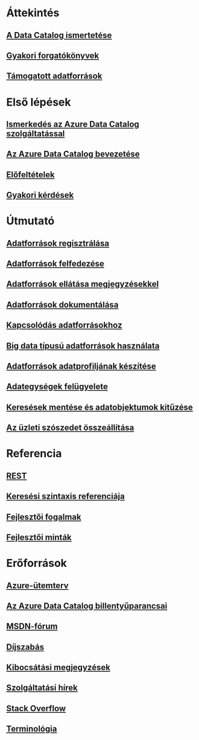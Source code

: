 # Áttekintés
## [A Data Catalog ismertetése](data-catalog-what-is-data-catalog.md)
## [Gyakori forgatókönyvek](data-catalog-common-scenarios.md)
## [Támogatott adatforrások](data-catalog-dsr.md)

# Első lépések
## [Ismerkedés az Azure Data Catalog szolgáltatással](data-catalog-get-started.md)
## [Az Azure Data Catalog bevezetése](data-catalog-adopting-data-catalog.md)
## [Előfeltételek](data-catalog-prerequisites.md)
## [Gyakori kérdések](data-catalog-frequently-asked-questions.md)

# Útmutató
## [Adatforrások regisztrálása](data-catalog-how-to-register.md)
## [Adatforrások felfedezése](data-catalog-how-to-discover.md)
## [Adatforrások ellátása megjegyzésekkel](data-catalog-how-to-annotate.md)
## [Adatforrások dokumentálása](data-catalog-how-to-documentation.md)
## [Kapcsolódás adatforrásokhoz](data-catalog-how-to-connect.md)
## [Big data típusú adatforrások használata](data-catalog-how-to-big-data.md)
## [Adatforrások adatprofiljának készítése](data-catalog-how-to-data-profile.md)
## [Adategységek felügyelete](data-catalog-how-to-manage.md)
## [Keresések mentése és adatobjektumok kitűzése](data-catalog-how-to-save-pin.md)
## [Az üzleti szószedet összeállítása](data-catalog-how-to-business-glossary.md)

# Referencia
## [REST](/rest/api/datacatalog/)
## [Keresési szintaxis referenciája](/rest/api/datacatalog/data-catalog-search-syntax-reference)
## [Fejlesztői fogalmak](data-catalog-developer-concepts.md)
## [Fejlesztői minták](data-catalog-samples.md)

# Erőforrások
## [Azure-ütemterv](https://azure.microsoft.com/roadmap/)
## [Az Azure Data Catalog billentyűparancsai](data-catalog-keyboard-shortcuts.md)
## [MSDN-fórum](https://social.msdn.microsoft.com/Forums/en-US/home?forum=azuredatacatalog)
## [Díjszabás](https://azure.microsoft.com/pricing/details/data-catalog/)
## [Kibocsátási megjegyzések](data-catalog-whats-new.md)
## [Szolgáltatási hírek](https://azure.microsoft.com/updates/?product=data-catalog)
## [Stack Overflow](http://stackoverflow.com/questions/tagged/azure-data-catalog)
## [Terminológia](data-catalog-terminology.md)
